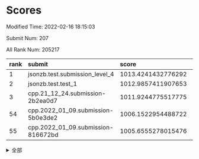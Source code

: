 # Scores

Modified Time: 2022-02-16 18:15:03

Submit Num: 207

All Rank Num: 205217

| rank |               submit               |       score        |       sigma        | pk_num |
| :--- | :--------------------------------- | :----------------- | :----------------- | :----- |
| 1    | jsonzb.test.submission_level_4     | 1013.4241432776292 | 0.8159313513979335 | 3967   |
| 2    | jsonzb.test.test_1                 | 1012.9857411907653 | 0.8048151844898965 | 3960   |
| 3    | cpp.21_12_24.submission-2b2ea0d7   | 1011.9244775517775 | 0.8036146014350639 | 3964   |
| 54   | cpp.2022_01_09.submission-5b0e3de2 | 1006.1522954488722 | 0.7415110017481678 | 3965   |
| 55   | cpp.2022_01_09.submission-816672bd | 1005.6555278015476 | 0.7279126397769543 | 3965   |


<details>
<summary>全部</summary>

| rank |                 submit                 |       score        |       sigma        | pk_num |
| :--- | :------------------------------------- | :----------------- | :----------------- | :----- |
| 1    | jsonzb.test.submission_level_4         | 1013.4241432776292 | 0.8159313513979335 | 3967   |
| 2    | jsonzb.test.test_1                     | 1012.9857411907653 | 0.8048151844898965 | 3960   |
| 3    | cpp.21_12_24.submission-2b2ea0d7       | 1011.9244775517775 | 0.8036146014350639 | 3964   |
| 4    | gobigger.level_3.submission_level_3_18 | 1011.7156032117781 | 0.766889910915506  | 3968   |
| 5    | gobigger.level_3.submission_level_3_43 | 1011.4573566245667 | 0.7793355545425498 | 3966   |
| 6    | gobigger.level_3.submission_level_3_3  | 1011.2176067456597 | 0.780756081041707  | 3964   |
| 7    | gobigger.level_3.submission_level_3_20 | 1011.2018728091625 | 0.793860946375097  | 3961   |
| 8    | gobigger.level_3.submission_level_3_24 | 1011.1693584369841 | 0.7762261196974617 | 3967   |
| 9    | gobigger.level_3.submission_level_3_46 | 1010.8127611928012 | 0.7738642488631456 | 3963   |
| 10   | gobigger.level_3.submission_level_3_8  | 1010.8109431311427 | 0.7605494254062084 | 3967   |
| 11   | gobigger.level_3.submission_level_3_26 | 1010.7485116645348 | 0.7810665563620866 | 3965   |
| 12   | gobigger.level_3.submission_level_3_16 | 1010.654900388725  | 0.7616850171487627 | 3967   |
| 13   | gobigger.level_3.submission_level_3_49 | 1010.5408962788156 | 0.7486798824489261 | 3967   |
| 14   | gobigger.level_3.submission_level_3_28 | 1010.5406715114223 | 0.7678650329008015 | 3969   |
| 15   | gobigger.level_3.submission_level_3_10 | 1010.4935921232781 | 0.7812134667612762 | 3965   |
| 16   | gobigger.level_3.submission_level_3_45 | 1010.2250392651603 | 0.794417385262587  | 3965   |
| 17   | gobigger.level_3.submission_level_3_19 | 1010.199342853552  | 0.7450543283627827 | 3965   |
| 18   | gobigger.level_3.submission_level_3_1  | 1010.1892709982279 | 0.7747046149355141 | 3968   |
| 19   | gobigger.level_3.submission_level_3_15 | 1010.17620771984   | 0.7617577083568703 | 3974   |
| 20   | gobigger.level_3.submission_level_3_14 | 1010.1235313119857 | 0.7685984505816957 | 3966   |
| 21   | gobigger.level_3.submission_level_3_25 | 1010.1196378985181 | 0.7600643183592735 | 3963   |
| 22   | gobigger.level_3.submission_level_3_30 | 1010.0690510594433 | 0.7547819184833672 | 3967   |
| 23   | gobigger.level_3.submission_level_3_29 | 1010.0348465139427 | 0.7790529145955001 | 3966   |
| 24   | gobigger.level_3.submission_level_3_41 | 1010.0044899549735 | 0.7619415292428947 | 3968   |
| 25   | gobigger.level_3.submission_level_3_38 | 1009.9717060245496 | 0.7398815761653571 | 3962   |
| 26   | gobigger.level_3.submission_level_3_17 | 1009.9288210508937 | 0.7677960243017613 | 3963   |
| 27   | gobigger.level_3.submission_level_3_9  | 1009.9260935327528 | 0.7398413771810783 | 3970   |
| 28   | gobigger.level_3.submission_level_3_37 | 1009.7678070451299 | 0.7471131967854803 | 3968   |
| 29   | gobigger.level_3.submission_level_3_0  | 1009.7659689284064 | 0.761787429371455  | 3964   |
| 30   | gobigger.level_3.submission_level_3_22 | 1009.7515379101512 | 0.7613127159197852 | 3966   |
| 31   | gobigger.level_3.submission_level_3_33 | 1009.7303044622965 | 0.7463038791936385 | 3967   |
| 32   | gobigger.level_3.submission_level_3_2  | 1009.7201349320296 | 0.740917160257347  | 3966   |
| 33   | gobigger.level_3.submission_level_3_13 | 1009.7130353037261 | 0.7397350235175721 | 3961   |
| 34   | gobigger.level_3.submission_level_3_6  | 1009.6415504856109 | 0.7398495485143425 | 3963   |
| 35   | gobigger.level_3.submission_level_3_11 | 1009.6219022428619 | 0.7392792545056296 | 3967   |
| 36   | gobigger.level_3.submission_level_3_7  | 1009.5830864623878 | 0.7433317260645586 | 3970   |
| 37   | gobigger.level_3.submission_level_3_44 | 1009.5661730276111 | 0.7290872369703452 | 3967   |
| 38   | gobigger.level_3.submission_level_3_27 | 1009.5526402519688 | 0.770303206594197  | 3962   |
| 39   | gobigger.level_3.submission_level_3_32 | 1009.5286780717466 | 0.768476632437619  | 3965   |
| 40   | gobigger.level_3.submission_level_3_40 | 1009.4890964755524 | 0.7594532683627675 | 3970   |
| 41   | gobigger.level_3.submission_level_3_34 | 1009.2397535996494 | 0.7604343428123874 | 3965   |
| 42   | gobigger.level_3.submission_level_3_12 | 1009.2069143507945 | 0.7547893164411148 | 3965   |
| 43   | gobigger.level_3.submission_level_3_21 | 1009.0312838060393 | 0.7507211086730318 | 3963   |
| 44   | gobigger.level_3.submission_level_3_42 | 1008.9861232236096 | 0.7415473589072217 | 3968   |
| 45   | gobigger.level_3.submission_level_3_23 | 1008.9700522476328 | 0.7588957691006318 | 3965   |
| 46   | gobigger.level_3.submission_level_3_47 | 1008.8988675924979 | 0.7284765600411053 | 3963   |
| 47   | gobigger.level_3.submission_level_3_5  | 1008.7864968365823 | 0.7362971082196182 | 3966   |
| 48   | gobigger.level_3.submission_level_3_31 | 1008.6221068338566 | 0.7540051708509157 | 3968   |
| 49   | gobigger.level_3.submission_level_3_39 | 1008.5696218875762 | 0.7573273988670827 | 3965   |
| 50   | gobigger.level_3.submission_level_3_35 | 1008.4756076260832 | 0.7364037145374812 | 3965   |
| 51   | gobigger.level_3.submission_level_3_36 | 1008.4125369590687 | 0.7505714170468797 | 3963   |
| 52   | gobigger.level_3.submission_level_3_4  | 1008.3529157641127 | 0.7191730882967974 | 3968   |
| 53   | gobigger.level_3.submission_level_3_48 | 1008.2155732723638 | 0.7697885516480654 | 3960   |
| 54   | cpp.2022_01_09.submission-5b0e3de2     | 1006.1522954488722 | 0.7415110017481678 | 3965   |
| 55   | cpp.2022_01_09.submission-816672bd     | 1005.6555278015476 | 0.7279126397769543 | 3965   |
| 56   | gobigger.level_1.submission_level_1_20 | 1004.817870879011  | 0.7101785727235946 | 3968   |
| 57   | gobigger.level_1.submission_level_1_35 | 1004.6604594990985 | 0.7141160329766986 | 3970   |
| 58   | gobigger.level_1.submission_level_1_30 | 1004.5851369986798 | 0.7165427072561059 | 3965   |
| 59   | gobigger.level_1.submission_level_1_6  | 1004.2812959957987 | 0.7226519981588752 | 3966   |
| 60   | gobigger.level_1.submission_level_1_9  | 1004.1162478192348 | 0.7114572345880589 | 3966   |
| 61   | gobigger.level_1.submission_level_1_15 | 1004.049749401121  | 0.7199587595755741 | 3964   |
| 62   | gobigger.level_1.submission_level_1_11 | 1004.0292273149824 | 0.7133315128893318 | 3965   |
| 63   | gobigger.level_1.submission_level_1_13 | 1004.0048782877856 | 0.7136166544417877 | 3965   |
| 64   | gobigger.level_1.submission_level_1_32 | 1004.003312630839  | 0.7151445087319586 | 3965   |
| 65   | gobigger.level_1.submission_level_1_45 | 1003.9152149249314 | 0.7271570270771373 | 3965   |
| 66   | gobigger.level_1.submission_level_1_33 | 1003.7083931330675 | 0.7154792783357286 | 3970   |
| 67   | gobigger.level_1.submission_level_1_5  | 1003.6570659902216 | 0.7121321854864009 | 3963   |
| 68   | gobigger.level_1.submission_level_1_1  | 1003.6357488244372 | 0.7169641523734077 | 3966   |
| 69   | gobigger.level_1.submission_level_1_29 | 1003.6222544876803 | 0.7199443961491573 | 3970   |
| 70   | gobigger.level_1.submission_level_1_22 | 1003.6113666500761 | 0.7116842228242375 | 3959   |
| 71   | gobigger.level_1.submission_level_1_31 | 1003.5878605930252 | 0.6952081368327362 | 3967   |
| 72   | gobigger.level_1.submission_level_1_48 | 1003.5821144632548 | 0.726600527869977  | 3965   |
| 73   | gobigger.level_1.submission_level_1_10 | 1003.5760734283174 | 0.7136262489198961 | 3969   |
| 74   | gobigger.level_1.submission_level_1_49 | 1003.5343926410853 | 0.7218963495751209 | 3966   |
| 75   | gobigger.level_1.submission_level_1_28 | 1003.5083201048809 | 0.7166661917380348 | 3964   |
| 76   | gobigger.level_1.submission_level_1_16 | 1003.4431513292195 | 0.7102862353230436 | 3971   |
| 77   | gobigger.level_1.submission_level_1_43 | 1003.3132111179062 | 0.7148958684584267 | 3967   |
| 78   | gobigger.level_1.submission_level_1_24 | 1003.2851897895453 | 0.7245090713213098 | 3964   |
| 79   | gobigger.level_1.submission_level_1_27 | 1003.2834810828849 | 0.7242181223916516 | 3963   |
| 80   | gobigger.level_1.submission_level_1_37 | 1003.2361739594226 | 0.7179786494189099 | 3967   |
| 81   | gobigger.level_1.submission_level_1_47 | 1003.2085505668882 | 0.7166021745811261 | 3967   |
| 82   | gobigger.level_1.submission_level_1_26 | 1003.1991604903375 | 0.7150719788451557 | 3968   |
| 83   | gobigger.level_1.submission_level_1_2  | 1003.180049229687  | 0.7169056968662099 | 3966   |
| 84   | gobigger.level_1.submission_level_1_12 | 1003.1299022686289 | 0.7013414914573043 | 3974   |
| 85   | gobigger.level_1.submission_level_1_19 | 1003.0885643782591 | 0.7199652669993336 | 3964   |
| 86   | gobigger.level_1.submission_level_1_0  | 1003.0783774622766 | 0.7127221681016083 | 3960   |
| 87   | gobigger.level_1.submission_level_1_25 | 1003.0397368295023 | 0.7114146644126403 | 3967   |
| 88   | gobigger.level_1.submission_level_1_14 | 1003.0223495385454 | 0.7133808315232342 | 3965   |
| 89   | gobigger.level_1.submission_level_1_40 | 1002.9897942577529 | 0.7205581834665064 | 3963   |
| 90   | gobigger.level_1.submission_level_1_18 | 1002.9629535978484 | 0.7036004424752679 | 3963   |
| 91   | gobigger.level_1.submission_level_1_46 | 1002.9521008720851 | 0.7081144075329333 | 3965   |
| 92   | gobigger.level_1.submission_level_1_8  | 1002.876321298266  | 0.7174272341319708 | 3963   |
| 93   | gobigger.level_1.submission_level_1_42 | 1002.8656282832264 | 0.7153515893728878 | 3970   |
| 94   | gobigger.level_1.submission_level_1_39 | 1002.774570591994  | 0.7143222048222787 | 3966   |
| 95   | gobigger.level_1.submission_level_1_38 | 1002.7626301120996 | 0.7108651891620544 | 3966   |
| 96   | gobigger.level_1.submission_level_1_17 | 1002.6704333199723 | 0.7136570873153698 | 3962   |
| 97   | gobigger.level_1.submission_level_1_4  | 1002.5824961068753 | 0.7081476662084712 | 3966   |
| 98   | gobigger.level_1.submission_level_1_36 | 1002.5550122057201 | 0.6992586650281624 | 3967   |
| 99   | gobigger.level_1.submission_level_1_44 | 1002.5317856710382 | 0.7089216464432677 | 3967   |
| 100  | gobigger.level_1.submission_level_1_41 | 1002.4629278848743 | 0.7191699997025642 | 3962   |
| 101  | gobigger.level_1.submission_level_1_21 | 1002.416495664196  | 0.7107407149439796 | 3963   |
| 102  | gobigger.level_1.submission_level_1_3  | 1002.3823746400814 | 0.714889702970787  | 3964   |
| 103  | gobigger.level_1.submission_level_1_7  | 1002.1292171932586 | 0.7137646007011323 | 3968   |
| 104  | gobigger.level_1.submission_level_1_23 | 1001.9711953038064 | 0.7097970523019109 | 3966   |
| 105  | gobigger.level_1.submission_level_1_34 | 1001.7832031187593 | 0.7104382588899739 | 3966   |
| 106  | gobigger.random.submission_random_44   | 997.6172312864769  | 0.7064687984411006 | 3963   |
| 107  | gobigger.random.submission_random_25   | 997.1657066002163  | 0.7120915321712497 | 3965   |
| 108  | gobigger.random.submission_random_49   | 997.1263441920822  | 0.7035986335823785 | 3967   |
| 109  | gobigger.random.submission_random_1    | 996.9890711902332  | 0.7058457500551197 | 3969   |
| 110  | gobigger.random.submission_random_15   | 996.9665914718252  | 0.7089542807086124 | 3968   |
| 111  | gobigger.random.submission_random_12   | 996.9331058754409  | 0.718050113367647  | 3966   |
| 112  | gobigger.random.submission_random_8    | 996.8286919870393  | 0.7120826095764861 | 3961   |
| 113  | gobigger.random.submission_random_20   | 996.7474090174517  | 0.7129978204154387 | 3967   |
| 114  | gobigger.random.submission_random_38   | 996.7300890470855  | 0.7129555257843819 | 3966   |
| 115  | gobigger.random.submission_random_9    | 996.727722757255   | 0.7113954167045324 | 3960   |
| 116  | gobigger.random.submission_random_13   | 996.7083412923794  | 0.718938106013334  | 3966   |
| 117  | gobigger.random.submission_random_31   | 996.6316644697861  | 0.6958183424326521 | 3970   |
| 118  | gobigger.random.submission_random_2    | 996.5593512887375  | 0.7097452016258867 | 3966   |
| 119  | gobigger.random.submission_random_34   | 996.439201926972   | 0.7171767739767584 | 3963   |
| 120  | gobigger.random.submission_random_32   | 996.4297842776836  | 0.7062384809066241 | 3968   |
| 121  | gobigger.random.submission_random_16   | 996.3030675527123  | 0.7006840961519284 | 3965   |
| 122  | gobigger.random.submission_random_28   | 996.2684279533094  | 0.7243559466953694 | 3962   |
| 123  | gobigger.random.submission_random_39   | 996.222785874825   | 0.7019434978621915 | 3966   |
| 124  | gobigger.random.submission_random_41   | 996.1797837214348  | 0.7143706991073674 | 3968   |
| 125  | gobigger.random.submission_random_33   | 996.172394862742   | 0.7074960843940222 | 3965   |
| 126  | gobigger.random.submission_random_10   | 996.0514669443988  | 0.7027252604159332 | 3967   |
| 127  | gobigger.random.submission_random_48   | 996.0509374768872  | 0.7153717316071653 | 3964   |
| 128  | gobigger.random.submission_random_22   | 996.0214854266727  | 0.7160472232041079 | 3966   |
| 129  | gobigger.random.submission_random_17   | 995.9871076544733  | 0.6989892610419252 | 3964   |
| 130  | gobigger.random.submission_random_3    | 995.9812489728921  | 0.7244360495584863 | 3964   |
| 131  | gobigger.random.submission_random_29   | 995.9708434308609  | 0.7134850795097331 | 3973   |
| 132  | gobigger.random.submission_random_35   | 995.9144991408585  | 0.7129065019615877 | 3966   |
| 133  | gobigger.random.submission_random_46   | 995.8421359573854  | 0.7076130886633243 | 3964   |
| 134  | gobigger.random.submission_random_11   | 995.8280202573058  | 0.7067406079427717 | 3969   |
| 135  | gobigger.random.submission_random_21   | 995.7453059554358  | 0.7078088291548178 | 3960   |
| 136  | gobigger.random.submission_random_45   | 995.6978949499749  | 0.7046463587983272 | 3966   |
| 137  | gobigger.random.submission_random_37   | 995.6778056765661  | 0.7057277103524527 | 3967   |
| 138  | gobigger.random.submission_random_0    | 995.6714241390313  | 0.7077526164889514 | 3965   |
| 139  | gobigger.random.submission_random_42   | 995.6434948248519  | 0.7158846421785154 | 3963   |
| 140  | gobigger.random.submission_random_18   | 995.6287255691487  | 0.7194255729556439 | 3962   |
| 141  | gobigger.random.submission_random_4    | 995.6038249144709  | 0.7060099261688156 | 3965   |
| 142  | gobigger.random.submission_random_19   | 995.5727132266069  | 0.7164462566258523 | 3967   |
| 143  | gobigger.random.submission_random_23   | 995.5106830902064  | 0.7255727007885953 | 3968   |
| 144  | gobigger.random.submission_random_40   | 995.503641440727   | 0.708305943603237  | 3962   |
| 145  | gobigger.random.submission_random_7    | 995.4756596706994  | 0.7091496088029476 | 3962   |
| 146  | gobigger.random.submission_random_30   | 995.3667118924945  | 0.725725105049091  | 3963   |
| 147  | gobigger.random.submission_random_36   | 995.2617446388055  | 0.7079840520826693 | 3972   |
| 148  | gobigger.random.submission_random_24   | 995.195463213686   | 0.7104641935518851 | 3967   |
| 149  | gobigger.random.submission_random_5    | 995.1606318710512  | 0.7135848985022358 | 3966   |
| 150  | gobigger.random.submission_random_43   | 995.1105595708464  | 0.7153318900385993 | 3968   |
| 151  | gobigger.random.submission_random_27   | 995.033615471768   | 0.7210207114286844 | 3966   |
| 152  | gobigger.random.submission_random_26   | 994.8597339963974  | 0.7125413317050442 | 3964   |
| 153  | gobigger.random.submission_random_47   | 994.7821826585549  | 0.7155886471265609 | 3963   |
| 154  | gobigger.random.submission_random_14   | 994.7023134059298  | 0.7204083526548214 | 3968   |
| 155  | gobigger.random.submission_random_6    | 994.6120404299738  | 0.7162595038608333 | 3969   |
| 156  | gobigger.level_2.submission_level_2_9  | 994.0881758770124  | 0.728599139369677  | 3966   |
| 157  | gobigger.level_2.submission_level_2_45 | 993.9578505879335  | 0.7215388343076599 | 3965   |
| 158  | gobigger.level_2.submission_level_2_36 | 993.5522858648735  | 0.728120008185889  | 3970   |
| 159  | gobigger.level_2.submission_level_2_7  | 993.4195963730333  | 0.7394365064934001 | 3967   |
| 160  | gobigger.level_2.submission_level_2_22 | 993.3958348171913  | 0.7305488985063637 | 3962   |
| 161  | gobigger.level_2.submission_level_2_21 | 993.3383115107257  | 0.7278148316253251 | 3965   |
| 162  | gobigger.level_2.submission_level_2_0  | 993.3211240571204  | 0.73934727756114   | 3967   |
| 163  | gobigger.level_2.submission_level_2_34 | 993.2931644874695  | 0.7154278946638427 | 3960   |
| 164  | gobigger.level_2.submission_level_2_49 | 993.1720318123538  | 0.7358671090373854 | 3966   |
| 165  | gobigger.level_2.submission_level_2_41 | 993.1631825677489  | 0.7395187199178387 | 3965   |
| 166  | gobigger.level_2.submission_level_2_18 | 992.926891894062   | 0.737706999002468  | 3971   |
| 167  | gobigger.level_2.submission_level_2_2  | 992.8962054204245  | 0.7228109533821099 | 3972   |
| 168  | gobigger.level_2.submission_level_2_1  | 992.8479177216594  | 0.7438013368602012 | 3963   |
| 169  | gobigger.level_2.submission_level_2_42 | 992.7749233494111  | 0.7314144516102817 | 3967   |
| 170  | gobigger.level_2.submission_level_2_6  | 992.7150808739107  | 0.7361973060652006 | 3965   |
| 171  | gobigger.level_2.submission_level_2_20 | 992.6407034748391  | 0.7572789884210528 | 3962   |
| 172  | gobigger.level_2.submission_level_2_10 | 992.6254023369662  | 0.7202252192080372 | 3964   |
| 173  | gobigger.level_2.submission_level_2_48 | 992.5732791348652  | 0.7510374150717292 | 3961   |
| 174  | gobigger.level_2.submission_level_2_8  | 992.537896400718   | 0.735010647444212  | 3968   |
| 175  | gobigger.level_2.submission_level_2_40 | 992.4325772166603  | 0.7426500187046642 | 3964   |
| 176  | gobigger.level_2.submission_level_2_15 | 992.355964273534   | 0.7531414314075804 | 3961   |
| 177  | gobigger.level_2.submission_level_2_28 | 992.3432761510663  | 0.737686113069643  | 3963   |
| 178  | gobigger.level_2.submission_level_2_39 | 992.3078942737719  | 0.7465245543271668 | 3964   |
| 179  | gobigger.level_2.submission_level_2_27 | 992.262917507747   | 0.7235062533003422 | 3963   |
| 180  | gobigger.level_2.submission_level_2_33 | 992.1261039823196  | 0.7324338641649356 | 3965   |
| 181  | gobigger.level_2.submission_level_2_37 | 992.0531200534888  | 0.7361891830796086 | 3964   |
| 182  | gobigger.level_2.submission_level_2_11 | 992.0219544736439  | 0.7567177116374544 | 3962   |
| 183  | gobigger.level_2.submission_level_2_29 | 991.9721644534011  | 0.7498253441989075 | 3965   |
| 184  | gobigger.level_2.submission_level_2_44 | 991.9537531689099  | 0.7675821942180255 | 3964   |
| 185  | gobigger.level_2.submission_level_2_14 | 991.8686448046062  | 0.7270121911988908 | 3967   |
| 186  | gobigger.level_2.submission_level_2_13 | 991.8360335118795  | 0.7836553039722872 | 3963   |
| 187  | gobigger.level_2.submission_level_2_47 | 991.8175856918504  | 0.7524104255983751 | 3958   |
| 188  | gobigger.level_2.submission_level_2_32 | 991.627595506964   | 0.7609499314413325 | 3964   |
| 189  | gobigger.level_2.submission_level_2_24 | 991.5789139783507  | 0.7482427324550425 | 3969   |
| 190  | gobigger.level_2.submission_level_2_38 | 991.5233696365909  | 0.756670116058127  | 3964   |
| 191  | gobigger.level_2.submission_level_2_16 | 991.4282042039392  | 0.7534065603221126 | 3966   |
| 192  | gobigger.level_2.submission_level_2_23 | 991.3273900859396  | 0.7438905535096032 | 3974   |
| 193  | gobigger.level_2.submission_level_2_43 | 991.3115419477131  | 0.774229021278851  | 3967   |
| 194  | gobigger.level_2.submission_level_2_4  | 991.2669531941767  | 0.734287555435905  | 3966   |
| 195  | gobigger.level_2.submission_level_2_17 | 991.2618375132093  | 0.7575666081572167 | 3966   |
| 196  | gobigger.level_2.submission_level_2_5  | 991.2551459652009  | 0.7400576435760395 | 3966   |
| 197  | gobigger.level_2.submission_level_2_25 | 991.116778503137   | 0.7377743821484485 | 3962   |
| 198  | gobigger.level_2.submission_level_2_30 | 990.9605029110329  | 0.7601421583454938 | 3965   |
| 199  | gobigger.level_2.submission_level_2_35 | 990.9434102175179  | 0.7670559579777256 | 3972   |
| 200  | gobigger.level_2.submission_level_2_3  | 990.9199223560003  | 0.7600398624628536 | 3968   |
| 201  | gobigger.level_2.submission_level_2_12 | 990.8757886463693  | 0.7717550763739339 | 3970   |
| 202  | gobigger.level_2.submission_level_2_26 | 990.7626118203486  | 0.7627191243548757 | 3966   |
| 203  | gobigger.level_2.submission_level_2_31 | 990.723052127834   | 0.7472588921554266 | 3959   |
| 204  | gobigger.level_2.submission_level_2_19 | 990.3552024853622  | 0.7678590095473358 | 3962   |
| 205  | gobigger.level_2.submission_level_2_46 | 989.9427448850262  | 0.7861610202245176 | 3968   |
| 206  | gobigger.none.submission_none_1        | 979.0723229604137  | 1.2073742407539498 | 3965   |
| 207  | gobigger.none.submission_none_0        | 976.5599196669879  | 1.3955816363431077 | 3967   |

</details>